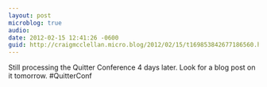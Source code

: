 ```yaml
---
layout: post
microblog: true
audio: 
date: 2012-02-15 12:41:26 -0600
guid: http://craigmcclellan.micro.blog/2012/02/15/t169853842677186560.html
---
```

Still processing the Quitter Conference 4 days later. Look for a blog post on it tomorrow. #QuitterConf
